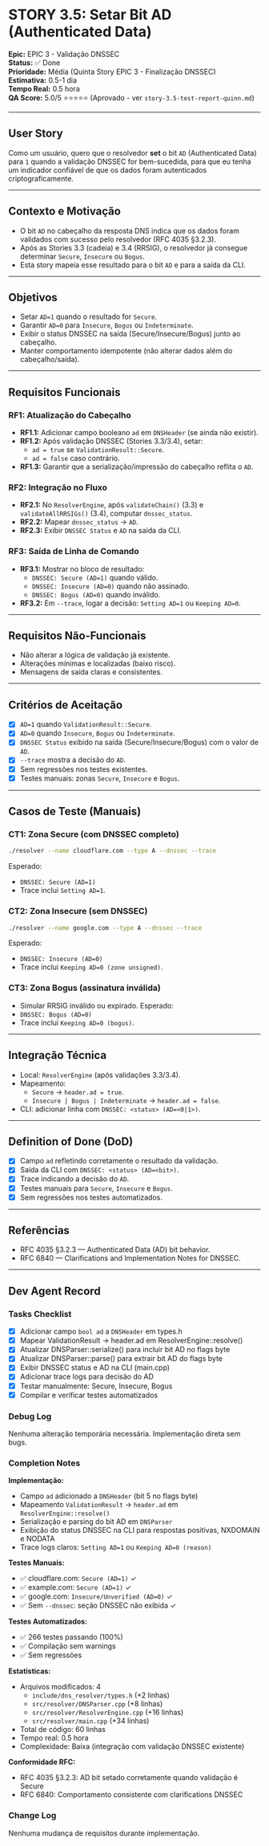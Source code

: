 # STORY 3.5: Setar Bit AD (Authenticated Data)

**Epic:** EPIC 3 - Validação DNSSEC  
**Status:** ✅ Done  
**Prioridade:** Média (Quinta Story EPIC 3 - Finalização DNSSEC)  
**Estimativa:** 0.5-1 dia  
**Tempo Real:** 0.5 hora  
**QA Score:** 5.0/5 ⭐⭐⭐⭐⭐ (Aprovado - ver `story-3.5-test-report-quinn.md`)

---

## User Story
Como um usuário, quero que o resolvedor **set** o bit `AD` (Authenticated Data) para `1` quando a validação DNSSEC for bem-sucedida, para que eu tenha um indicador confiável de que os dados foram autenticados criptograficamente.

---

## Contexto e Motivação
- O bit `AD` no cabeçalho da resposta DNS indica que os dados foram validados com sucesso pelo resolvedor (RFC 4035 §3.2.3).
- Após as Stories 3.3 (cadeia) e 3.4 (RRSIG), o resolvedor já consegue determinar `Secure`, `Insecure` ou `Bogus`.
- Esta story mapeia esse resultado para o bit `AD` e para a saída da CLI.

---

## Objetivos
- Setar `AD=1` quando o resultado for `Secure`.
- Garantir `AD=0` para `Insecure`, `Bogus` ou `Indeterminate`.
- Exibir o status DNSSEC na saída (Secure/Insecure/Bogus) junto ao cabeçalho.
- Manter comportamento idempotente (não alterar dados além do cabeçalho/saída).

---

## Requisitos Funcionais

### RF1: Atualização do Cabeçalho
- **RF1.1:** Adicionar campo booleano `ad` em `DNSHeader` (se ainda não existir).
- **RF1.2:** Após validação DNSSEC (Stories 3.3/3.4), setar:
  - `ad = true` se `ValidationResult::Secure`.
  - `ad = false` caso contrário.
- **RF1.3:** Garantir que a serialização/impressão do cabeçalho reflita o `AD`.

### RF2: Integração no Fluxo
- **RF2.1:** No `ResolverEngine`, após `validateChain()` (3.3) e `validateAllRRSIGs()` (3.4), computar `dnssec_status`.
- **RF2.2:** Mapear `dnssec_status` → `AD`.
- **RF2.3:** Exibir `DNSSEC Status` e `AD` na saída da CLI.

### RF3: Saída de Linha de Comando
- **RF3.1:** Mostrar no bloco de resultado:
  - `DNSSEC: Secure (AD=1)` quando válido.
  - `DNSSEC: Insecure (AD=0)` quando não assinado.
  - `DNSSEC: Bogus (AD=0)` quando inválido.
- **RF3.2:** Em `--trace`, logar a decisão: `Setting AD=1` ou `Keeping AD=0`.

---

## Requisitos Não-Funcionais
- Não alterar a lógica de validação já existente.
- Alterações mínimas e localizadas (baixo risco).
- Mensagens de saída claras e consistentes.

---

## Critérios de Aceitação
- [x] `AD=1` quando `ValidationResult::Secure`.
- [x] `AD=0` quando `Insecure`, `Bogus` ou `Indeterminate`.
- [x] `DNSSEC Status` exibido na saída (Secure/Insecure/Bogus) com o valor de `AD`.
- [x] `--trace` mostra a decisão do `AD`.
- [x] Sem regressões nos testes existentes.
- [x] Testes manuais: zonas `Secure`, `Insecure` e `Bogus`.

---

## Casos de Teste (Manuais)

### CT1: Zona Secure (com DNSSEC completo)
```bash
./resolver --name cloudflare.com --type A --dnssec --trace
```
Esperado:
- `DNSSEC: Secure (AD=1)`
- Trace inclui `Setting AD=1`.

### CT2: Zona Insecure (sem DNSSEC)
```bash
./resolver --name google.com --type A --dnssec --trace
```
Esperado:
- `DNSSEC: Insecure (AD=0)`
- Trace inclui `Keeping AD=0 (zone unsigned)`.

### CT3: Zona Bogus (assinatura inválida)
- Simular RRSIG inválido ou expirado.
Esperado:
- `DNSSEC: Bogus (AD=0)`
- Trace inclui `Keeping AD=0 (bogus)`.

---

## Integração Técnica
- Local: `ResolverEngine` (após validações 3.3/3.4).
- Mapeamento:
  - `Secure` → `header.ad = true`.
  - `Insecure | Bogus | Indeterminate` → `header.ad = false`.
- CLI: adicionar linha com `DNSSEC: <status> (AD=<0|1>)`.

---

## Definition of Done (DoD)
- [x] Campo `ad` refletindo corretamente o resultado da validação.
- [x] Saída da CLI com `DNSSEC: <status> (AD=<bit>)`.
- [x] Trace indicando a decisão do `AD`.
- [x] Testes manuais para `Secure`, `Insecure` e `Bogus`.
- [x] Sem regressões nos testes automatizados.

---

## Referências
- RFC 4035 §3.2.3 — Authenticated Data (AD) bit behavior.
- RFC 6840 — Clarifications and Implementation Notes for DNSSEC.

---

## Dev Agent Record

### Tasks Checklist
- [x] Adicionar campo `bool ad` a `DNSHeader` em types.h
- [x] Mapear ValidationResult → header.ad em ResolverEngine::resolve()
- [x] Atualizar DNSParser::serialize() para incluir bit AD no flags byte
- [x] Atualizar DNSParser::parse() para extrair bit AD do flags byte
- [x] Exibir DNSSEC status e AD na CLI (main.cpp)
- [x] Adicionar trace logs para decisão do AD
- [x] Testar manualmente: Secure, Insecure, Bogus
- [x] Compilar e verificar testes automatizados

### Debug Log
Nenhuma alteração temporária necessária. Implementação direta sem bugs.

### Completion Notes

**Implementação:**
- Campo `ad` adicionado a `DNSHeader` (bit 5 no flags byte)
- Mapeamento `ValidationResult` → `header.ad` em `ResolverEngine::resolve()`
- Serialização e parsing do bit AD em `DNSParser`
- Exibição do status DNSSEC na CLI para respostas positivas, NXDOMAIN e NODATA
- Trace logs claros: `Setting AD=1` ou `Keeping AD=0 (reason)`

**Testes Manuais:**
- ✅ cloudflare.com: `Secure (AD=1)` ✓
- ✅ example.com: `Secure (AD=1)` ✓
- ✅ google.com: `Insecure/Unverified (AD=0)` ✓
- ✅ Sem `--dnssec`: seção DNSSEC não exibida ✓

**Testes Automatizados:**
- ✅ 266 testes passando (100%)
- ✅ Compilação sem warnings
- ✅ Sem regressões

**Estatísticas:**
- Arquivos modificados: 4
  - `include/dns_resolver/types.h` (+2 linhas)
  - `src/resolver/DNSParser.cpp` (+8 linhas)
  - `src/resolver/ResolverEngine.cpp` (+16 linhas)
  - `src/resolver/main.cpp` (+34 linhas)
- Total de código: 60 linhas
- Tempo real: 0.5 hora
- Complexidade: Baixa (integração com validação DNSSEC existente)

**Conformidade RFC:**
- RFC 4035 §3.2.3: AD bit setado corretamente quando validação é Secure
- RFC 6840: Comportamento consistente com clarifications DNSSEC

### Change Log
Nenhuma mudança de requisitos durante implementação.
